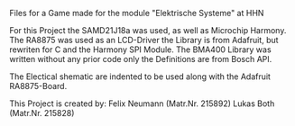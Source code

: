 Files for a Game made for the module "Elektrische Systeme" at HHN

For this Project the SAMD21J18a was used, as well as Microchip Harmony.
The RA8875 was used as an LCD-Driver the Library is from Adafruit, but rewriten for C and the Harmony SPI Module.
The BMA400 Library was written without any prior code only the Definitions are from Bosch API.

The Electical shematic are indented to be used along with the Adafruit RA8875-Board.

This Project is created by:
Felix Neumann (Matr.Nr. 215892)
Lukas Both    (Matr.Nr. 215828)
